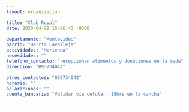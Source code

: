 ```yaml
---
layout: organizacion

title: "Club Royal"
date: 2020-04-29 15:06:43 -0300

departamento: "Montevideo"
barrio: "Barrio Lavalleja"
actividades: "Merienda"
necesidades: ""
telefono_contacto: "recepcionan alimentos y donaciones en la sede"
direccion: "093734042"

otros_contactos: "093734042"
horario: ""
aclaraciones: ""
cuenta_bancaria: "Validar vía celular, 18hrs en la cancha"

---
```


